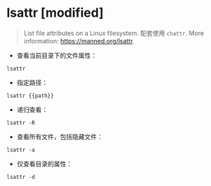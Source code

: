 # lsattr [modified]

> List file attributes on a Linux filesystem. 配套使用 `chattr`.
> More information: <https://manned.org/lsattr>.

- 查看当前目录下的文件属性：

`lsattr`

- 指定路径：

`lsattr {{path}}`

- 递归查看：

`lsattr -R`

- 查看所有文件，包括隐藏文件：

`lsattr -a`

- 仅查看目录的属性：

`lsattr -d`

